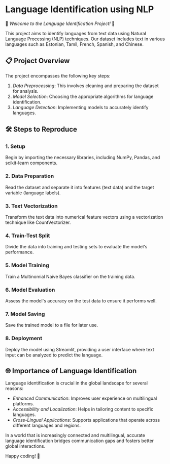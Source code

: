 # Language Identification using NLP

🎉 *Welcome to the Language Identification Project!* 🚀

This project aims to identify languages from text data using Natural Language Processing (NLP) techniques. Our dataset includes text in various languages such as Estonian, Tamil, French, Spanish, and Chinese.

## 📋 Project Overview

The project encompasses the following key steps:

1. *Data Preprocessing*: This involves cleaning and preparing the dataset for analysis.
2. *Model Selection*: Choosing the appropriate algorithms for language identification.
3. *Language Detection*: Implementing models to accurately identify languages.

## 🛠 Steps to Reproduce

### 1. Setup

Begin by importing the necessary libraries, including NumPy, Pandas, and scikit-learn components.

### 2. Data Preparation

Read the dataset and separate it into features (text data) and the target variable (language labels).

### 3. Text Vectorization

Transform the text data into numerical feature vectors using a vectorization technique like CountVectorizer.

### 4. Train-Test Split

Divide the data into training and testing sets to evaluate the model's performance.

### 5. Model Training

Train a Multinomial Naive Bayes classifier on the training data.

### 6. Model Evaluation

Assess the model's accuracy on the test data to ensure it performs well.

### 7. Model Saving

Save the trained model to a file for later use.

### 8. Deployment

Deploy the model using Streamlit, providing a user interface where text input can be analyzed to predict the language.

## 🌐 Importance of Language Identification

Language identification is crucial in the global landscape for several reasons:

- *Enhanced Communication*: Improves user experience on multilingual platforms.
- *Accessibility and Localization*: Helps in tailoring content to specific languages.
- *Cross-Lingual Applications*: Supports applications that operate across different languages and regions.

In a world that is increasingly connected and multilingual, accurate language identification bridges communication gaps and fosters better global interactions.

Happy coding! 🎉
